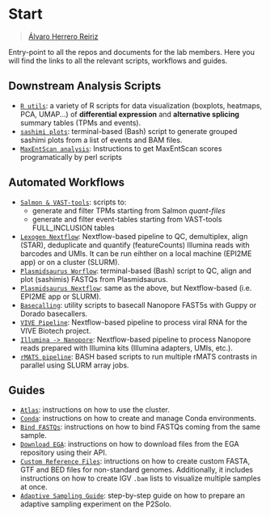# Start

> [Álvaro Herrero Reiriz](https://github.com/blazquezlab/)

Entry-point to all the repos and documents for the lab members. Here you will find the links to all the relevant scripts, workflows and guides.

## Downstream Analysis Scripts

- [`R utils`](https://github.com/blazquezlab/R-utils): a variety of R scripts for data visualization (boxplots, heatmaps, PCA, UMAP...) of **differential expression** and **alternative splicing** summary tables (TPMs and events).
- [`sashimi plots`](https://github.com/blazquezlab/sashimiplots): terminal-based (Bash) script to generate grouped sashimi plots from a list of events and BAM files.
- [`MaxEntScan analysis`](https://github.com/blazquezlab/MaxEntScan): Instructions to get MaxEntScan scores programatically by perl scripts


## Automated Workflows

- [`Salmon & VAST-tools`](https://github.com/blazquezlab/Salmon-VAST_tools): scripts to:
  - generate and filter TPMs starting from Salmon *quant-files*
  - generate and filter event-tables starting from VAST-tools FULL_INCLUSION tables
- [`Lexogen Nextflow`](https://github.com/blazquezlab/lexogen_pipeline): Nextflow-based pipeline to QC, demultiplex, align (STAR), deduplicate and quantify (featureCounts) Illumina reads with barcodes and UMIs. It can be run eihther on a local machine (EPI2ME app) or on a cluster (SLURM).
- [`Plasmidsaurus Worflow`](https://github.com/blazquezlab/plasmidsaurus_workflow): terminal-based (Bash) script to QC, align and plot (sashimis) FASTQs from Plasmidsaurus.
- [`Plasmidsaurus Nextflow`](https://github.com/blazquezlab/plasmidsaurus_nextflow): same as the above, but Nextflow-based (i.e. EPI2ME app or SLURM).
- [`Basecalling`](https://github.com/blazquezlab/basecalling): utility scripts to basecall Nanopore FAST5s with Guppy or Dorado basecallers.
- [`VIVE Pipeline`](https://github.com/blazquezlab/vive-pipeline): Nextflow-based pipeline to process viral RNA for the VIVE Biotech project.
- [`Illumina -> Nanopore`](https://github.com/blazquezlab/illumina2nanopore): Nextflow-based pipeline to process Nanopore reads prepared with Illumina kits (Illumina adapters, UMIs, etc.).
- [`rMATS pipeline`](https://github.com/blazquezlab/rmats_pipeline): BASH based scripts to run multiple rMATS contrasts in parallel using SLURM array jobs.


## Guides

- [`Atlas`](https://github.com/blazquezlab/1-Access-to-Atlas-and-Instructions): instructions on how to use the cluster.
- [`Conda`](https://github.com/blazquezlab/conda_envs): instructions on how to create and manage Conda environments.
- [`Bind FASTQs`](https://github.com/blazquezlab/binding_FASTQs): instructions on how to bind FASTQs coming from the same sample.
- [`Download EGA`](https://github.com/blazquezlab/download_pyega): instructions on how to download files from the EGA repository using their API.
- [`Custom Reference Files`](https://github.com/blazquezlab/custom_references): intructions on how to create custom FASTA, GTF and BED files for non-standard genomes. Additionally, it includes instructions on how to create IGV `.bam` lists to visualize multiple samples at once.
- [`Adaptive Sampling Guide`](https://github.com/blazquezlab/adaptive_sampling): step-by-step guide on how to prepare an adaptive sampling experiment on the P2Solo.
